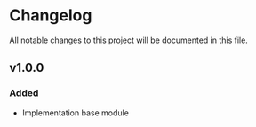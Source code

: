 # Changelog

All notable changes to this project will be documented in this file.

## v1.0.0

### Added

- Implementation base module
